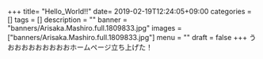 +++
title= "Hello_World!!"
date= 2019-02-19T12:24:05+09:00
categories = []
tags = []
description = ""
banner = "banners/Arisaka.Mashiro.full.1809833.jpg"
images = ["banners/Arisaka.Mashiro.full.1809833.jpg"]
menu = ""
draft = false
+++
うおおおおおおおおおホームページ立ち上げた！
